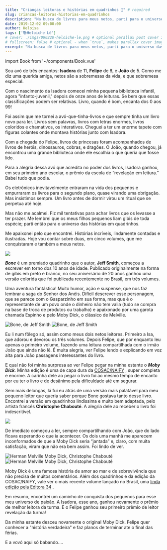 ```yaml
---
title: "Crianças leitoras e histórias em quadrinhos 🐳" # required
slug: criancas-leitoras-historias-em-quadrinhos
description: "Na busca de livros para meus netos, parti para o universo das histórias em quadrinhos. Me apaixonei pelo que encontrei. Histórias incríveis, lindamente contadas e ilustradas." 
date: 2019-12-02 09:00:00 
author: Heloisa
tags: ['📚Heloiche Lê'] 
# cover: ./imgs/090220-heloiche-le.png # optional parallax post cover image
# fullscreen: false # optional - when `true`, makes parallax cover image take up full viewport height
excerpt: "Na busca de livros para meus netos, parti para o universo das histórias em quadrinhos. Me apaixonei pelo que encontrei. Histórias incríveis, lindamente contadas e ilustradas." 
---
```

import Book from '~/components/Book.vue'

Sou avó de três encantos: **Isadora** de 11, **Felipe** de 8, e **João** de 5. Como me diz uma querida amiga, netos são a sobremesas da vida, e que sobremesa especial.

Com o nascimento da Isadora comecei minha pequena biblioteca infantil, agora "infanto-juvenil," depois de onze anos de leituras. Se bem que essas classificações podem ser relativas. Livro, quando é bom, encanta dos 0 aos 99!

Foi assim que me tornei a avó-que-tinha-livros e que sempre tinha um livro novo para ler. Livros sem palavras, livros com letras enormes, livros coloridos e chamativos, os interativos. Cheguei a ter um enorme tapete com figuras colantes onde montava histórias junto com Isadora.

Com a chegada do Felipe, livros de princesas foram acompanhados de livros de heróis, dinossauros, cobras, e dragões. O João, quando chegou, já encontrou uma grande biblioteca onde ele escolhia o que queria que fosse lido.

Para a alegria dessa avó que acredita no poder dos livros, Isadora ganhou, em seu primeiro ano escolar, o prêmio da escola de “revelação em leitura.” Babei tudo que podia.

Os eletrônicos inevitavelmente entraram na vida dos pequenos e empurraram os livros para o segundo plano, quase virando uma obrigação. Mas insistimos sempre. Um livro antes de dormir virou um ritual que se perpetua até hoje.

Mas não me acalmei. Fiz mil tentativas para achar livros que os levasse a ter prazer. Me lembrei que os meus filhos pequenos liam gibis de toda espécie; parti então para o universo das histórias em quadrinhos.

Me apaixonei pelo que encontrei. Histórias incríveis, lindamente contadas e ilustradas. Hoje vou contar sobre duas, em cinco volumes, que me conquistaram e também a meus netos.

<book title="Bone 1: O vale ou equinócio vernal" author="Jeff Smith" link="https://amzn.to/2Y5ANaW">
<a href="https://www.amazon.com.br/Bone-equin%C3%B3cio-vernal-Jeff-Smith/dp/8588808412/ref=as_li_ss_il?__mk_pt_BR=%C3%85M%C3%85%C5%BD%C3%95%C3%91&crid=1Z7HHA3PZCZI7&keywords=bone&qid=1575227853&s=books&sprefix=bone,aps,469&sr=1-3&linkCode=li3&tag=heloiche-20&linkId=960b7e0cbdf959ea9894bcc1acfb6689&language=pt_BR" target="_blank"><img border="0" src="//ws-na.amazon-adsystem.com/widgets/q?_encoding=UTF8&ASIN=8588808412&Format=_SL250_&ID=AsinImage&MarketPlace=BR&ServiceVersion=20070822&WS=1&tag=heloiche-20&language=pt_BR" ></a>
</book>

**_Bone_** é um premiado quadrinho que o autor, **Jeff Smith**, começou a escrever em torno dos 10 anos de idade. Publicado originalmente na forma de gibis em preto e branco, no seu aniversário de 20 anos ganhou uma versão colorida que foi publicada recentemente no Brasil, em três volumes.

Uma aventura fantástica! Muito humor, ação e suspense, que nos faz lembrar a saga do Senhor dos Anéis. Difícil descrever esse personagem, que se parece com o Gasparzinho em sua forma, mas que é o representante de um povo onde o dinheiro não tem valia (tudo se compra na base de troca de produtos ou trabalho) e apaixonado por uma garota chamada Espinho e pelo Moby Dick, o clássico de Melville.

![Bone, de Jeff Smith](./imgs/bone-01.jpg)
![Bone, de Jeff Smith](./imgs/bone-02.jpg)

Eu li num fôlego só, assim como meus dois netos leitores. Primeiro a Isa, que adorou e devorou os três volumes. Depois Felipe, que por enquanto leu apenas o primeiro volume, fazendo uma leitura compartilhada com o irmão João que ainda não lê. É muita alegria, ver Felipe lendo e explicando em voz alta para João passagens interessantes do livro.

E qual não foi minha surpresa ao ver Felipe pegar na minha estante o **_Moby Dick_**. Minha edição é uma de capa dura da [COSAC/NAIFY](https://amzn.to/37WOSvW) , super completa e enorme. A carinha dele ao pegar o livro foi ao mesmo tempo de encanto por eu ter o livro e de desânimo pela dificuldade até em segurar.

Sem mais delongas, lá fui eu atrás de uma versão mais palatável para meu pequeno leitor que queria saber porque Bone gostava tanto desse livro. Encontrei a versão em quadrinhos lindíssima e muito bem adaptada, pelo artista francês **Christophe Chabouté**. A alegria dele ao receber o livro foi indescritível.

<book title="Herman Melville Moby Dick" author="Christophe Chabouté" link="https://amzn.to/2R4vBTs">
<a href="https://www.amazon.com.br/Moby-Dick-%C3%9Anico-Exclusivo-Amazon/dp/8593695027/ref=as_li_ss_il?__mk_pt_BR=%C3%85M%C3%85%C5%BD%C3%95%C3%91&keywords=moby+dick&qid=1575228728&s=books&smid=A1ZZFT5FULY4LN&sr=1-2&linkCode=li3&tag=heloiche-20&linkId=42fcf8960c2caeed3baf1ab8002753c3&language=pt_BR" target="_blank"><img border="0" src="//ws-na.amazon-adsystem.com/widgets/q?_encoding=UTF8&ASIN=8593695027&Format=_SL250_&ID=AsinImage&MarketPlace=BR&ServiceVersion=20070822&WS=1&tag=heloiche-20&language=pt_BR" ></a>
</book>

De imediato começou a ler, sempre compartilhando com João, que do lado ficava esperando o que ia acontecer. Os dois uma manhã me aparecem inconformados de que a Moby Dick seria “jantada” e, claro, com muita satisfação, viram que não era bem assim. Foi lindo de ver.

![Herman Melville Moby Dick, Christophe Chabouté](./imgs/moby-dick-01.jpg)
![Herman Melville Moby Dick, Christophe Chabouté](./imgs/moby-dick-02.jpg)

Moby Dick é uma famosa história de amor ao mar e de sobrevivência que não precisa de muitos comentários. Além dos quadrinhos e da edição da COSAC/NAIFY, vale ver o mais recente volume lançado no Brasil, uma [linda edição pela Editora 34](https://amzn.to/2r4shgs) .

Em resumo, encontrei um caminho de conquista dos pequenos para esse meu universo de paixão. A Isadora, esse ano, ganhou novamente o prêmio de melhor leitora da turma. E o Felipe ganhou seu primeiro prêmio de leitor revelação da turma!

Da minha estante desceu novamente o original Moby Dick. Felipe quer conhecer a "história verdadeira" e faz planos de terminar ate o final das férias.

E a vovó aqui só babando....
